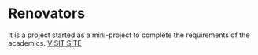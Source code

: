 # Renovators
It is a project started as a mini-project to complete the requirements of the academics.
[VISIT SITE](https://mohansatishpeta.github.io/renovators)
